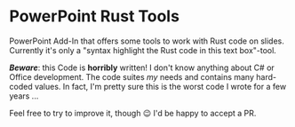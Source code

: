PowerPoint Rust Tools
=====================

PowerPoint Add-In that offers some tools to work with Rust code on slides. Currently it's only a "syntax highlight the Rust code in this text box"-tool.

***Beware***: this Code is **horribly** written! I don't know anything about C# or Office development. The code suites *my* needs and contains many hard-coded values. In fact, I'm pretty sure this is the worst code I wrote for a few years ... 

Feel free to try to improve it, though :wink: I'd be happy to accept a PR.


